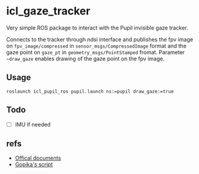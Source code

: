 # icl_gaze_tracker
Very simple ROS package to interact with the Pupil invisible gaze tracker. 

Connects to the tracker through ndsi interface and publishes the fpv image on `fpv_image/compressed` in `sensor_msgs/CompressedImage` format and the gaze point on `gaze_pt` in `geometry_msgs/PointStamped` fromat.
Parameter `~draw_gaze` enables drawing of the gaze point on the fpv image.

## Usage
```
roslaunch icl_pupil_ros pupil.launch ns:=pupil draw_gaze:=true
```

## Todo
- [ ] IMU if needed

## refs
- [Offical documents](https://docs.pupil-labs.com/developer/invisible/#network-api)
- [Gopika's script](https://github.com/intuitivecomputing/demo_data_processing/blob/master/scripts/gaze_data_pub.py)

